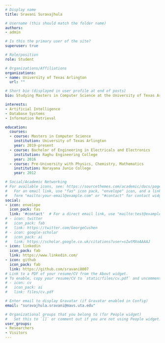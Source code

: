 ```yaml
---
# Display name
title: Sravani Suravajhula

# Username (this should match the folder name)
authors:
- admin

# Is this the primary user of the site?
superuser: true

# Role/position
role: Student

# Organizations/Affiliations
organizations:
- name: University of Texas Arlington
  url: ""

# Short bio (displayed in user profile at end of posts)
bio: Studying Masters in Computer Science at the University of Texas Arlington.

interests:
- Artificial Intelligence
- Database Systems
- Information Retrieval

education:
  courses:
  - course: Masters in Computer Science
    institution: University of Texas Arlington
    year: 2019-present
  - course: Bachelor of Engineering in Electricals and Electronics
    institution: Raghu Engineering College 
    year: 2016
  - course: Pre-University with Physics, Chemistry, Mathematics
    institution: Narayana Junio College
    year: 2012

# Social/Academic Networking
# For available icons, see: https://sourcethemes.com/academic/docs/page-builder/#icons
#   For an email link, use "fas" icon pack, "envelope" icon, and a link in the
#   form "mailto:your-email@example.com" or "#contact" for contact widget.
social:
- icon: envelope
  icon_pack: fas
  link: '#contact'  # For a direct email link, use "mailto:test@example.org".
# - icon: twitter
#   icon_pack: fab
#   link: https://twitter.com/GeorgeCushen
# - icon: google-scholar
#   icon_pack: ai
#   link: https://scholar.google.co.uk/citations?user=sIwtMXoAAAAJ
- icon: linkedin
  icon_pack: fab
  link: https://www.linkedin.com/
- icon: github
  icon_pack: fab
  link: https://github.com/sravani8007
# Link to a PDF of your resume/CV from the About widget.
# To enable, copy your resume/CV to `static/files/cv.pdf` and uncomment the lines below.
# - icon: cv
#   icon_pack: ai
#   link: files/cv.pdf

# Enter email to display Gravatar (if Gravatar enabled in Config)
email: "suravajhula.sravani@mavs.uta.edu"

# Organizational groups that you belong to (for People widget)
#   Set this to `[]` or comment out if you are not using People widget.
user_groups:
- Researchers
- Visitors
---
```


